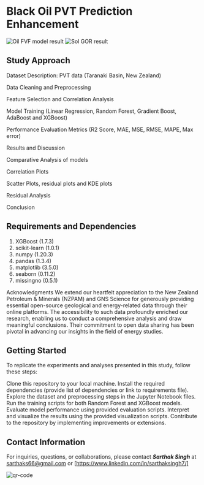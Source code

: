 # Black Oil PVT Prediction Enhancement

![Oil FVF model result](https://github.com/SarthakSingh7/Black_Oil_PVT_Prediction_Enhancement/assets/75946168/67aebe97-34ad-4df9-b372-0174178fe5e4)
![Sol GOR result](https://github.com/SarthakSingh7/Black_Oil_PVT_Prediction_Enhancement/assets/75946168/64bff71e-2fcb-4042-9dc1-b88d3fc215d5)

## Study Approach
Dataset Description: PVT data (Taranaki Basin, New Zealand)

Data Cleaning and Preprocessing

Feature Selection and Correlation Analysis

Model Training (Linear Regression, Random Forest, Gradient Boost, AdaBoost and XGBoost)

Performance Evaluation Metrics (R2 Score, MAE, MSE, RMSE, MAPE, Max error)

Results and Discussion

Comparative Analysis of models

Correlation Plots

Scatter Plots, residual plots and KDE plots

Residual Analysis

Conclusion

## Requirements and Dependencies

1. XGBoost (1.7.3)
2. scikit-learn (1.0.1) 
3. numpy (1.20.3) 
4. pandas (1.3.4)
5. matplotlib (3.5.0)
6. seaborn (0.11.2)
7. missingno (0.5.1)

Acknowledgments
We extend our heartfelt appreciation to the New Zealand Petroleum & Minerals (NZPAM) and GNS Science for generously providing essential open-source geological and energy-related data through their online platforms. The accessibility to such data profoundly enriched our research, enabling us to conduct a comprehensive analysis and draw meaningful conclusions. Their commitment to open data sharing has been pivotal in advancing our insights in the field of energy studies.

## Getting Started
To replicate the experiments and analyses presented in this study, follow these steps:

Clone this repository to your local machine.
Install the required dependencies (provide list of dependencies or link to requirements file).
Explore the dataset and preprocessing steps in the Jupyter Notebook files.
Run the training scripts for both Random Forest and XGBoost models.
Evaluate model performance using provided evaluation scripts.
Interpret and visualize the results using the provided visualization scripts.
Contribute to the repository by implementing improvements or extensions.

## Contact Information
For inquiries, questions, or collaborations, please contact ***Sarthak Singh*** at sarthaks66@gmail.com or [https://www.linkedin.com/in/sarthaksingh7/]


![qr-code](https://github.com/SarthakSingh7/Acoustic_well_log_data_imputation/assets/75946168/c7e3da24-e985-43cb-a2fd-5715463c2099)



